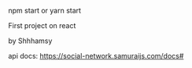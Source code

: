 npm start or yarn start

First project on react

by Shhhamsy


api docs: https://social-network.samuraijs.com/docs#
